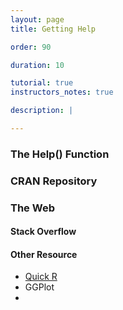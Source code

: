 ```yaml
---
layout: page
title: Getting Help

order: 90

duration: 10

tutorial: true
instructors_notes: true

description: |

---
```


### The Help() Function

### CRAN Repository

### The Web

#### Stack Overflow

#### Other Resource

* [Quick R](https://www.statmethods.net/)
* GGPlot
* 
    




   

        
        

    







